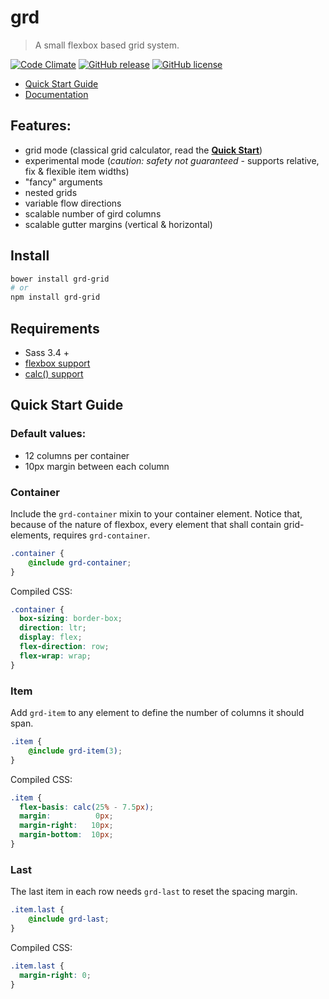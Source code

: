 # grd
> A small flexbox based grid system.

[![Code Climate](https://codeclimate.com/github/colorlight4/grd-grid.scss/badges/gpa.svg)](https://codeclimate.com/github/colorlight4/grd-grid) [![GitHub release](https://img.shields.io/github/release/colorlight4/grd-grid.svg)](https://github.com/colorlight4/grd-grid) [![GitHub license](https://img.shields.io/badge/license-MIT-blue.svg)](https://raw.githubusercontent.com/colorlight4/grd-grid/master/LICENSE)

- [Quick Start Guide](#user-content-quick-start-guide)
- [Documentation](docs/readme.md)

## Features:

- grid mode (classical grid calculator, read the **[Quick Start](https://github.com/colorlight4/grd-grid/#user-content-quick-start-guide)**)
- experimental mode (*caution: safety not guaranteed* - supports relative, fix & flexible item widths)
- "fancy" arguments
- nested grids
- variable flow directions
- scalable number of gird columns
- scalable gutter margins (vertical & horizontal)

## Install
```sh
bower install grd-grid
# or 
npm install grd-grid
```

## Requirements
- Sass 3.4 +
- [flexbox support](http://caniuse.com/#search=flex)
- [calc() support](http://caniuse.com/#search=calc)

## Quick Start Guide

### Default values:
- 12 columns per container
- 10px margin between each column

### Container
Include the `grd-container` mixin to your container element.
Notice that, because of the nature of flexbox, every element that shall contain grid-elements, requires `grd-container`.

```scss
.container {
	@include grd-container;
}
```
Compiled CSS:
```css
.container {
  box-sizing: border-box;
  direction: ltr;
  display: flex;
  flex-direction: row;
  flex-wrap: wrap;
}
```

### Item
Add `grd-item` to any element to define the number of columns it should span.

```scss
.item {
	@include grd-item(3);
}
```

Compiled CSS:
```css
.item {
  flex-basis: calc(25% - 7.5px);
  margin:          0px;
  margin-right:   10px;
  margin-bottom:  10px;
}
```

### Last
The last item in each row needs `grd-last` to reset the spacing margin.

```scss
.item.last {
	@include grd-last;
}
```

Compiled CSS:
```css
.item.last {
  margin-right: 0;
}
```
